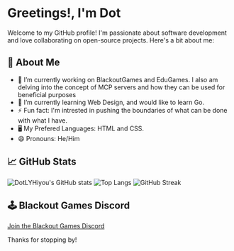 # Greetings!, I'm Dot

Welcome to my GitHub profile! I'm passionate about software development and love collaborating on open-source projects. Here's a bit about me:

## 🚀 About Me
- 🔭 I’m currently working on BlackoutGames and EduGames. I also am delving into the concept of MCP servers and how they can be used for beneficial purposes
- 🌱 I’m currently learning Web Design, and would like to learn Go.
- ⚡ Fun fact: I'm intrested in pushing the boundaries of what can be done with what I have.
- 🖥 My Prefered Languages: HTML and CSS.
- 😄 Pronouns: He/Him

## 📈 GitHub Stats
![DotLYHiyou's GitHub stats](https://github-readme-stats.vercel.app/api?username=DotLYHiyou&show_icons=true&theme=radical)
![Top Langs](https://github-readme-stats.vercel.app/api/top-langs/?username=DotLYHiyou&layout=compact&theme=radical)
![GitHub Streak](https://github-readme-streak-stats.herokuapp.com?user=DotLYHiyou&theme=radical)

## 🕹️ Blackout Games Discord
[Join the Blackout Games Discord](https://discord.com/invite/rcCnzaPu)

Thanks for stopping by! 
